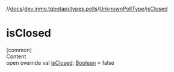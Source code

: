 //[docs](../../../index.md)/[dev.inmo.tgbotapi.types.polls](../index.md)/[UnknownPollType](index.md)/[isClosed](is-closed.md)



# isClosed  
[common]  
Content  
open override val [isClosed](is-closed.md): [Boolean](https://kotlinlang.org/api/latest/jvm/stdlib/kotlin/-boolean/index.html) = false  



